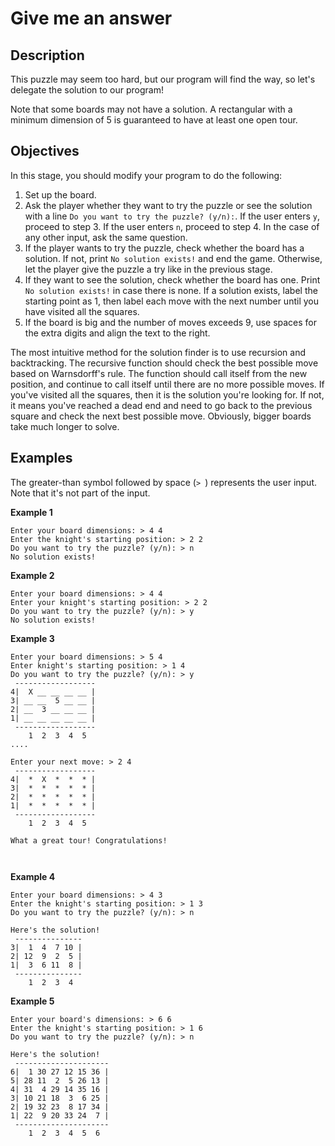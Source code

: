 <h1>Give me an answer</h1>

<h2>Description</h2>

<p>This puzzle may seem too hard, but our program will find the way, so let's delegate the solution to our program!</p>

<p>Note that some boards may not have a solution. A rectangular with a minimum dimension of 5 is guaranteed to have at least one open tour.</p>

<h2>Objectives</h2>

<p>In this stage, you should modify your program to do the following:</p>

<ol>
	<li>Set up the board.</li>
	<li>Ask the player whether they want to try the puzzle or see the solution with a line <code class="java">Do you want to try the puzzle? (y/n):</code>. If the user enters <code class="java">y</code>, proceed to step 3. If the user enters <code class="java">n</code>, proceed to step 4. In the case of any other input, ask the same question. </li>
	<li>If the player wants to try the puzzle, check whether the board has a solution. If not, print <code class="java">No solution exists!</code> and end the game. Otherwise, let the player give the puzzle a try like in the previous stage.</li>
	<li>If they want to see the solution, check whether the board has one. Print <code class="java">No solution exists!</code> in case there is none. If a solution exists, label the starting point as 1, then label each move with the next number until you have visited all the squares.</li>
	<li>If the board is big and the number of moves exceeds 9, use spaces for the extra digits and align the text to the right.</li>
</ol>

<p>The most intuitive method for the solution finder is to use recursion and backtracking. The recursive function should check the best possible move based on Warnsdorff's rule. The function should call itself from the new position, and continue to call itself until there are no more possible moves. If you've visited all the squares, then it is the solution you're looking for. If not, it means you've reached a dead end and need to go back to the previous square and check the next best possible move. Obviously, bigger boards take much longer to solve.</p>

<h2>Examples</h2>

<p>The greater-than symbol followed by space (<code class="java">&gt; </code>) represents the user input. Note that it's not part of the input.</p>

<p><strong>Example 1</strong></p>

<pre><code class="language-no-highlight">Enter your board dimensions: &gt; 4 4
Enter the knight's starting position: &gt; 2 2
Do you want to try the puzzle? (y/n): &gt; n
No solution exists!
</code></pre>

<p><strong>Example 2</strong></p>

<pre><code class="language-no-highlight">Enter your board dimensions: &gt; 4 4
Enter your knight's starting position: &gt; 2 2
Do you want to try the puzzle? (y/n): &gt; y
No solution exists!
</code></pre>

<p><strong>Example 3</strong></p>

<pre><code class="language-no-highlight">Enter your board dimensions: &gt; 5 4
Enter knight's starting position: &gt; 1 4
Do you want to try the puzzle? (y/n): &gt; y
 ------------------
4|  X __ __ __ __ |
3| __ __  5 __ __ |
2| __  3 __ __ __ |
1| __ __ __ __ __ |
 ------------------
    1  2  3  4  5
....

Enter your next move: &gt; 2 4
 ------------------
4|  *  X  *  *  * |
3|  *  *  *  *  * |
2|  *  *  *  *  * |
1|  *  *  *  *  * |
 ------------------
    1  2  3  4  5

What a great tour! Congratulations!


</code></pre>

<p><strong>Example 4</strong></p>

<pre><code class="language-no-highlight">Enter your board dimensions: &gt; 4 3
Enter the knight's starting position: &gt; 1 3
Do you want to try the puzzle? (y/n): &gt; n

Here's the solution!
 ---------------
3|  1  4  7 10 |
2| 12  9  2  5 |
1|  3  6 11  8 |
 ---------------
    1  2  3  4</code></pre>

<p><strong>Example 5</strong></p>

<pre><code class="language-no-highlight">Enter your board's dimensions: &gt; 6 6
Enter the knight's starting position: &gt; 1 6
Do you want to try the puzzle? (y/n): &gt; n

Here's the solution!
 ---------------------
6|  1 30 27 12 15 36 |
5| 28 11  2  5 26 13 |
4| 31  4 29 14 35 16 |
3| 10 21 18  3  6 25 |
2| 19 32 23  8 17 34 |
1| 22  9 20 33 24  7 |
 ---------------------
    1  2  3  4  5  6
</code></pre>

